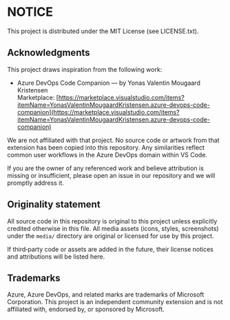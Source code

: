 # NOTICE

This project is distributed under the MIT License (see LICENSE.txt).

## Acknowledgments

This project draws inspiration from the following work:

- Azure DevOps Code Companion — by Yonas Valentin Mougaard Kristensen  
  Marketplace: [https://marketplace.visualstudio.com/items?itemName=YonasValentinMougaardKristensen.azure-devops-code-companion](https://marketplace.visualstudio.com/items?itemName=YonasValentinMougaardKristensen.azure-devops-code-companion)

We are not affiliated with that project. No source code or artwork from that extension has been copied into this repository. Any similarities reflect common user workflows in the Azure DevOps domain within VS Code.

If you are the owner of any referenced work and believe attribution is missing or insufficient, please open an issue in our repository and we will promptly address it.

## Originality statement

All source code in this repository is original to this project unless explicitly credited otherwise in this file. All media assets (icons, styles, screenshots) under the `media/` directory are original or licensed for use by this project.

If third‑party code or assets are added in the future, their license notices and attributions will be listed here.

## Trademarks

Azure, Azure DevOps, and related marks are trademarks of Microsoft Corporation. This project is an independent community extension and is not affiliated with, endorsed by, or sponsored by Microsoft.
